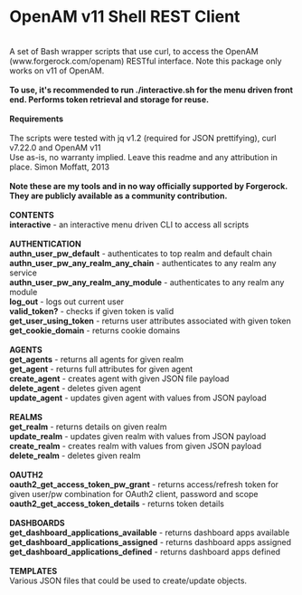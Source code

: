 OpenAM v11 Shell REST Client
============================
<br/>
A set of Bash wrapper scripts that use curl, to access the OpenAM (www.forgerock.com/openam) RESTful interface.  Note this package only works on v11 of OpenAM.
<br/>
<br/>
<b>To use, it's recommended to run ./interactive.sh for the menu driven front end.  Performs token retrieval and storage for reuse.</b>
<br/>
<br/>
<b>Requirements</b>
<br/>
<br/>
The scripts were tested with jq v1.2 (required for JSON prettifying), curl v7.22.0 and OpenAM v11
<br/>
Use as-is, no warranty implied. Leave this readme and any attribution in place. Simon Moffatt, 2013 
<br/>
<br/>
<b>Note these are my tools and in no way officially supported by Forgerock. They are publicly available as a community contribution.</b>
<br/>
<br/>
<b>CONTENTS</b>
<br/>
<b>interactive</b> - an interactive menu driven CLI to access all scripts
<br/>
<br/>
<b>AUTHENTICATION</b>
<br/>
<b>authn_user_pw_default</b> - authenticates to top realm and default chain
<br/>
<b>authn_user_pw_any_realm_any_chain</b> - authenticates to any realm any service
<br/>
<b>authn_user_pw_any_realm_any_module</b> - authenticates to any realm any module
<br/>
<b>log_out</b> - logs out current user
<br/>
<b>valid_token?</b> - checks if given token is valid
<br>
<b>get_user_using_token</b> - returns user attributes associated with given token
<br/>
<b>get_cookie_domain</b> - returns cookie domains
<br/>
<br/>
<b>AGENTS</b>
<br/>
<b>get_agents</b> - returns all agents for given realm
<br/>
<b>get_agent</b> - returns full attributes for given agent
<br/>
<b>create_agent</b> - creates agent with given JSON file payload
<br/>
<b>delete_agent</b> - deletes given agent
<br/>
<b>update_agent</b> - updates given agent with values from JSON payload
<br/>
<br/>
<b>REALMS</b>
<br/>
<b>get_realm</b> - returns details on given realm
<br/>
<b>update_realm</b> - updates given realm with values from JSON payload
<br/>
<b>create_realm</b> - creates realm with values from given JSON payload
<br/>
<b>delete_realm</b> - deletes given realm
<br/>
<br/>
<b>OAUTH2</b>
<br/>
<b>oauth2_get_access_token_pw_grant</b> - returns access/refresh token for given user/pw combination for OAuth2 client, password and scope
<br/>
<b>oauth2_get_access_token_details</b> - returns token details
<br/>
<br/>
<b>DASHBOARDS</b>
<br/>
<b>get_dashboard_applications_available</b> - returns dashboard apps available
<br/>
<b>get_dashboard_applications_assigned</b> - returns dashboard apps assigned
<br/>
<b>get_dashboard_applications_defined</b> - returns dashboard apps defined
<br/>
<br/>
<b>TEMPLATES</b>
<br/>
Various JSON files that could be used to create/update objects.


